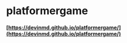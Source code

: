 # platformergame

#### [https://devinmd.github.io/platformergame/](https://devinmd.github.io/platformergame/)
